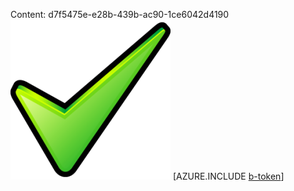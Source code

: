 Content: d7f5475e-e28b-439b-ac90-1ce6042d4190![image](4a89e7be-1e3e-4359-a826-ff02139b2ebe.png)
[AZURE.INCLUDE [b-token](fd4e0eae-45ef-4a62-8b94-bac8f2e81e5a.md)]
